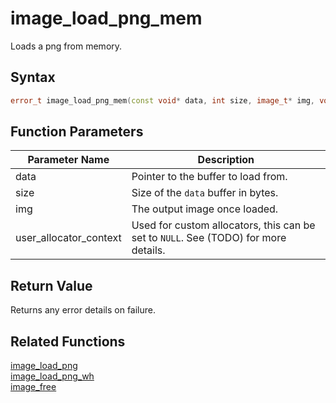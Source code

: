 
# image_load_png_mem

Loads a png from memory.

## Syntax

```cpp
error_t image_load_png_mem(const void* data, int size, image_t* img, void* user_allocator_context = NULL);
```

## Function Parameters

Parameter Name | Description
--- | ---
data | Pointer to the buffer to load from.
size | Size of the `data` buffer in bytes.
img | The output image once loaded.
user_allocator_context | Used for custom allocators, this can be set to `NULL`. See (TODO) for more details.

## Return Value

Returns any error details on failure.

## Related Functions
  
[image_load_png](https://github.com/RandyGaul/cute_framework/blob/master/docs/graphics/image/image_load_png.md)  
[image_load_png_wh](https://github.com/RandyGaul/cute_framework/blob/master/docs/graphics/image/image_load_png_wh.md)  
[image_free](https://github.com/RandyGaul/cute_framework/blob/master/docs/graphics/image/image_free.md)  
